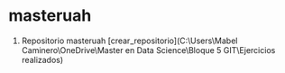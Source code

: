 # masteruah

1.	Repositorio masteruah 
[crear_repositorio](C:\Users\Mabel Caminero\OneDrive\Master en Data Science\Bloque 5 GIT\Ejercicios realizados)
